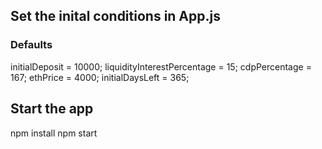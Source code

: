 ## Set the inital conditions in App.js

### Defaults

initialDeposit = 10000;
liquidityInterestPercentage = 15;
cdpPercentage = 167;
ethPrice = 4000;
initialDaysLeft = 365;

## Start the app

npm install
npm start
